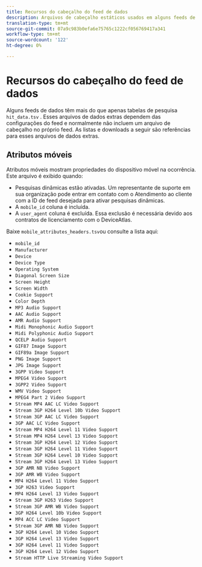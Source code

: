 ```yaml
---
title: Recursos do cabeçalho do feed de dados
description: Arquivos de cabeçalho estáticos usados em alguns feeds de dados.
translation-type: tm+mt
source-git-commit: 07a9c983b0efa6e75765c1222cf056769417a341
workflow-type: tm+mt
source-wordcount: '122'
ht-degree: 0%

---
```



# Recursos do cabeçalho do feed de dados

Alguns feeds de dados têm mais do que apenas tabelas de pesquisa `hit_data.tsv` . Esses arquivos de dados extras dependem das configurações do feed e normalmente não incluem um arquivo de cabeçalho no próprio feed. As listas e downloads a seguir são referências para esses arquivos de dados extras.

## Atributos móveis

Atributos móveis mostram propriedades do dispositivo móvel na ocorrência. Este arquivo é exibido quando:

* Pesquisas dinâmicas estão ativadas. Um representante de suporte em sua organização pode entrar em contato com o Atendimento ao cliente com a ID de feed desejada para ativar pesquisas dinâmicas.
* A `mobile_id` coluna é incluída.
* A `user_agent` coluna é excluída. Essa exclusão é necessária devido aos contratos de licenciamento com o DeviceAtlas.

Baixe `mobile_attributes_headers.tsv`ou consulte a lista aqui:

* `mobile_id`
* `Manufacturer`
* `Device`
* `Device Type`
* `Operating System`
* `Diagonal Screen Size`
* `Screen Height`
* `Screen Width`
* `Cookie Support`
* `Color Depth`
* `MP3 Audio Support`
* `AAC Audio Support`
* `AMR Audio Support`
* `Midi Monophonic Audio Support`
* `Midi Polyphonic Audio Support`
* `QCELP Audio Support`
* `GIF87 Image Support`
* `GIF89a Image Support`
* `PNG Image Support`
* `JPG Image Support`
* `3GPP Video Support`
* `MPEG4 Video Support`
* `3GPP2 Video Support`
* `WMV Video Support`
* `MPEG4 Part 2 Video Support`
* `Stream MP4 AAC LC Video Support`
* `Stream 3GP H264 Level 10b Video Support`
* `Stream 3GP AAC LC Video Support`
* `3GP AAC LC Video Support`
* `Stream MP4 H264 Level 11 Video Support`
* `Stream MP4 H264 Level 13 Video Support`
* `Stream 3GP H264 Level 12 Video Support`
* `Stream 3GP H264 Level 11 Video Support`
* `Stream 3GP H264 Level 10 Video Support`
* `Stream 3GP H264 Level 13 Video Support`
* `3GP AMR NB Video Support`
* `3GP AMR WB Video Support`
* `MP4 H264 Level 11 Video Support`
* `3GP H263 Video Support`
* `MP4 H264 Level 13 Video Support`
* `Stream 3GP H263 Video Support`
* `Stream 3GP AMR WB Video Support`
* `3GP H264 Level 10b Video Support`
* `MP4 ACC LC Video Support`
* `Stream 3GP AMR NB Video Support`
* `3GP H264 Level 10 Video Support`
* `3GP H264 Level 13 Video Support`
* `3GP H264 Level 11 Video Support`
* `3GP H264 Level 12 Video Support`
* `Stream HTTP Live Streaming Video Support`
